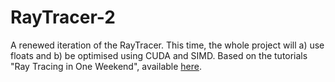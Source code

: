# RayTracer-2
A renewed iteration of the RayTracer. This time, the whole project will a) use floats and b) be optimised using CUDA and SIMD. Based on the tutorials "Ray Tracing in One Weekend", available [here](https://raytracing.github.io/).
